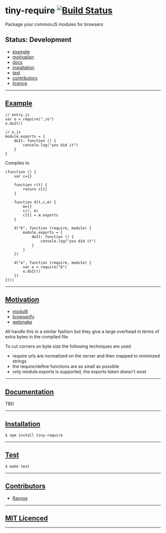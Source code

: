 # tiny-require [![Build Status][1]][2]

Package your commonJS modules for browsers

## Status: Development

 - [example][3]
 - [motivation][4]
 - [docs][8]
 - [installation][9]
 - [test][10]
 - [contributors][11]
 - [licence][12]

***

## <a name="example" href="#example">Example</a>

    // entry.js
    var o = require("./o")
    o.doIt()

    // o.js
    module.exports = { 
        doIt: function () {
            console.log("you did it")    
        }
    }

Compiles to

    (function () {
        var c={}

        function r(t) {
            return c[t]
        }

        function d(t,c,m) {
            m={}
            c(r, m)
            c[t] = m.exports
        }

        d("b", function (require, module) {
            module.exports = {
                doIt: function () {
                    console.log("you did it")
                }
            }
        })

        d("a", function (require, module) {
            var o = require("b")
            o.doIt()
        })
    }())

***

## <a name="motivation" href="#motivation">Motivation</a>

 - [modul8][5]
 - [browserify][6]
 - [webmake][7]

All handle this in a similar fashion but they give a large overhead in terms of extra bytes in the compiled file

To cut corners on byte size the following techniques are used

 - require urls are normalized on the server and then mapped to minimized strings
 - the require/define functions are as small as possible
 - only module.exports is supported, the exports token doesn't exist

***

## <a name="docs" href="#docs">Documentation</a>

TBD

***

## <a name="installation" href="#installation">Installation</a>

`$ npm install tiny-require`

***

## <a name="test" href="#test">Test</a>

`$ make test`

***

## <a name="contributors" href="#contributors">Contributors</a>

 - [Raynos][13]

***

## <a name="licence" href="#licence">MIT Licenced</a>

***

  [1]: https://secure.travis-ci.org/Raynos/tiny-require.png
  [2]: http://travis-ci.org/Raynos/tiny-require
  [3]: https://github.com/Raynos/tiny-require#example
  [4]: https://github.com/Raynos/tiny-require#motivation
  [5]: https://github.com/clux/modul8
  [6]: https://github.com/substack/node-browserify
  [7]: https://github.com/medikoo/modules-webmake
  [8]: https://github.com/Raynos/tiny-require#docs
  [9]: https://github.com/Raynos/tiny-require#installation
  [10]: https://github.com/Raynos/tiny-require#test
  [11]: https://github.com/Raynos/tiny-require#contributors
  [12]: https://github.com/Raynos/tiny-require#licence
  [13]: https://github.com/Raynos
